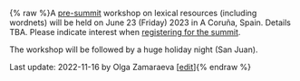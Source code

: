 {% raw %}A [pre-summit](https://blog.inductorsoftware.com/docsproto/missing/GaliciaTop) workshop on lexical resources (including wordnets) will be held on June 23 (Friday) 2023 in A Coruña, Spain. Details TBA. Please indicate interest when [registering for the summit](https://blog.inductorsoftware.com/docsproto/missing/GaliciaParticipants).

The workshop will be followed by a huge holiday night (San Juan).

Last update: 2022-11-16 by Olga Zamaraeva [[edit](https://github.com/delph-in/docs/wiki/GaliciaLexicalResources/_edit)]{% endraw %}